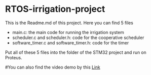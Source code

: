 # RTOS-irrigation-project

This is the Readme.md of this project. Here you can find 5 files
- main.c: the main code for running the irrigation system
- scheduler.c and scheduler.h: code for the cooperative scheduler
- software_timer.c and software_timer.h: code for the timer

Put all of these 5 files into the folder of the STM32 project and run on Proteus.

#You can also find the video demo by this [Link](https://drive.google.com/file/d/1Ecp7xCNkGOGHgegG1DEg5eeTWEG0PU7v/view)

